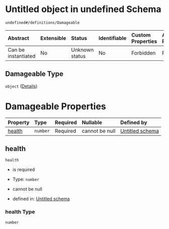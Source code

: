 # Untitled object in undefined Schema

```txt
undefined#/definitions/Damageable
```



| Abstract            | Extensible | Status         | Identifiable | Custom Properties | Additional Properties | Access Restrictions | Defined In                                                        |
| :------------------ | :--------- | :------------- | :----------- | :---------------- | :-------------------- | :------------------ | :---------------------------------------------------------------- |
| Can be instantiated | No         | Unknown status | No           | Forbidden         | Forbidden             | none                | [models.schema.json\*](models.schema.json "open original schema") |

## Damageable Type

`object` ([Details](models-definitions-damageable.md))

# Damageable Properties

| Property          | Type     | Required | Nullable       | Defined by                                                                                                                  |
| :---------------- | :------- | :------- | :------------- | :-------------------------------------------------------------------------------------------------------------------------- |
| [health](#health) | `number` | Required | cannot be null | [Untitled schema](models-definitions-damageable-properties-health.md "undefined#/definitions/Damageable/properties/health") |

## health



`health`

*   is required

*   Type: `number`

*   cannot be null

*   defined in: [Untitled schema](models-definitions-damageable-properties-health.md "undefined#/definitions/Damageable/properties/health")

### health Type

`number`
